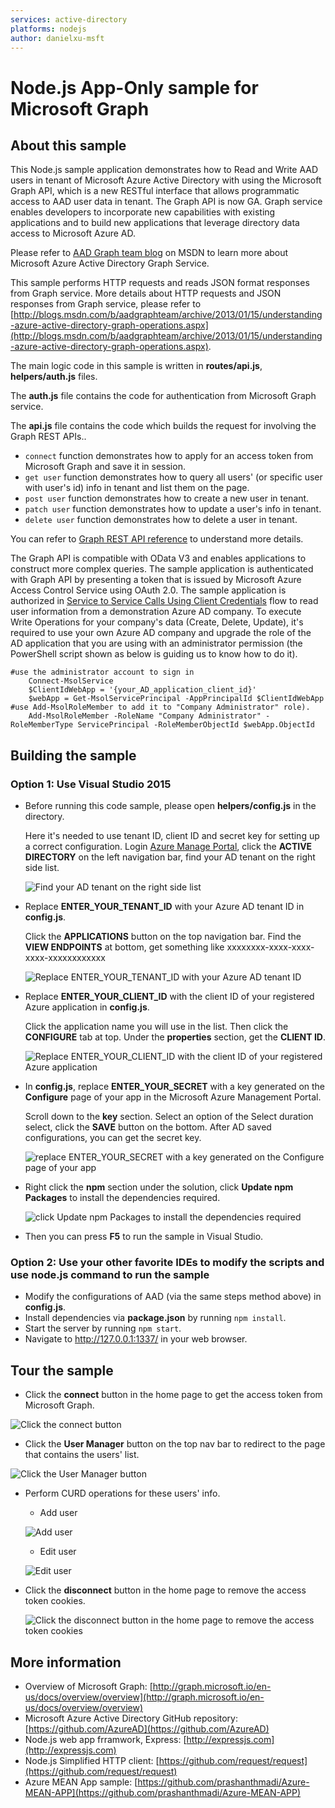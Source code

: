 ```yaml
---
services: active-directory
platforms: nodejs
author: danielxu-msft
---
```


# Node.js App-Only sample for Microsoft Graph

## About this sample
This Node.js sample application demonstrates how to Read and Write AAD users in tenant of Microsoft Azure Active Directory with using the Microsoft Graph API, which is a new RESTful interface that allows programmatic access to AAD user data in tenant. The Graph API is now GA. Graph service enables developers to incorporate new capabilities with existing applications and to build new applications that leverage directory data access to Microsoft Azure AD.

Please refer to [AAD Graph team blog](http://blogs.msdn.com/b/aadgraphteam/) on MSDN to learn more about Microsoft Azure Active Directory Graph Service.

This sample performs HTTP requests and reads JSON format responses from Graph service. More details about HTTP requests and JSON responses from Graph service, please refer to [http://blogs.msdn.com/b/aadgraphteam/archive/2013/01/15/understanding-azure-active-directory-graph-operations.aspx](http://blogs.msdn.com/b/aadgraphteam/archive/2013/01/15/understanding-azure-active-directory-graph-operations.aspx).

The main logic code in this sample is written in **routes/api.js**, **helpers/auth.js** files.

The **auth.js**  file contains the code for authentication from Microsoft Graph service.

The **api.js** file contains the code which builds the request for involving the Graph REST APIs..

- `connect` function demonstrates how to apply for an access token from Microsoft Graph and save it in session.
- `get user` function demonstrates how to query all users' (or specific user with user's id) info in tenant and list them on the page.
- `post user` function demonstrates how to create a new user in tenant.
- `patch user` function demonstrates how to update a user's info in tenant.
- `delete user` function demonstrates how to delete a user in tenant.

You can refer to [Graph REST API reference](http://graph.microsoft.io/en-us/docs/api-reference/v1.0/resources/user) to understand more details.

The Graph API is compatible with OData V3 and enables applications to construct more complex queries. The sample application is authenticated with Graph API by presenting a token that is issued by Microsoft Azure Access Control Service using OAuth 2.0. The sample application is authorized in [Service to Service Calls Using Client Credentials](https://msdn.microsoft.com/en-us/library/azure/dn645543.aspx?f=255&MSPPError=-2147217396) flow to read user information from a demonstration Azure AD company. To execute Write Operations for your company's data (Create, Delete, Update), it's required to use your own Azure AD company and upgrade the role of the AD application that you are using with an administrator permission (the PowerShell script shown as below is guiding us to know how to do it).

```
#use the administrator account to sign in
    Connect-MsolService
    $ClientIdWebApp = '{your_AD_application_client_id}'
    $webApp = Get-MsolServicePrincipal -AppPrincipalId $ClientIdWebApp
#use Add-MsolRoleMember to add it to "Company Administrator" role).
    Add-MsolRoleMember -RoleName "Company Administrator" -RoleMemberType ServicePrincipal -RoleMemberObjectId $webApp.ObjectId
```

## Building the sample

### Option 1: Use Visual Studio 2015
- Before running this code sample, please open **helpers/config.js** in the directory.

    Here it's needed to use tenant ID, client ID and secret key for setting up a correct configuration. Login [Azure Manage Portal](https://manage.windowsazure.com/), click the **ACTIVE DIRECTORY** on the left navigation bar, find your AD tenant on the right side list.

    ![Find your AD tenant on the right side list](./Images/1.png)


- Replace **ENTER_YOUR_TENANT_ID** with your Azure AD tenant ID in **config.js**.

    Click the **APPLICATIONS** button on the top navigation bar. Find the **VIEW ENDPOINTS** at bottom, get something like xxxxxxxx-xxxx-xxxx-xxxx-xxxxxxxxxxxx

    ![Replace ENTER_YOUR_TENANT_ID with your Azure AD tenant ID](./Images/2.png)

- Replace **ENTER_YOUR_CLIENT_ID** with the client ID of your registered Azure application in **config.js**.

    Click the application name you will use in the list. Then click the **CONFIGURE** tab at top. Under the **properties** section, get the **CLIENT ID**.

    ![Replace ENTER_YOUR_CLIENT_ID with the client ID of your registered Azure application](./Images/3.png)

- In **config.js**, replace **ENTER_YOUR_SECRET** with a key generated on the **Configure** page of your app in the Microsoft Azure Management Portal.

    Scroll down to the **key** section. Select an option of the Select duration select, click the **SAVE** button on the bottom. After AD saved configurations, you can get the secret key.

    ![replace ENTER_YOUR_SECRET with a key generated on the Configure page of your app](./Images/4.png)

- Right click the **npm** section under the solution, click **Update npm Packages** to install the dependencies required.

    ![click Update npm Packages to install the dependencies required](./Images/npmUpdate.PNG)
- Then you can press **F5** to run the sample in Visual Studio.

### Option 2: Use your other favorite IDEs to modify the scripts and use node.js command to run the sample
- Modify the configurations of AAD (via the same steps method above) in **config.js**.
- Install dependencies via **package.json** by running `npm install`.
- Start the server by running `npm start`.
- Navigate to http://127.0.0.1:1337/ in your web browser.

## Tour the sample
- Click the **connect** button in the home page to get the access token from Microsoft Graph.

![Click the connect button](./Images/5.png)

- Click the **User Manager** button on the top nav bar to redirect to the page that contains the users' list.

![Click the User Manager button](./Images/6.png)

- Perform CURD operations for these users' info.
    - Add user

    ![Add user](./Images/7.png)
    - Edit user

    ![Edit user](./Images/8.png)

- Click the **disconnect** button in the home page to remove the access token cookies.

    ![Click the disconnect button in the home page to remove the access token cookies](./Images/9.png)

## More information
- Overview of Microsoft Graph: [http://graph.microsoft.io/en-us/docs/overview/overview](http://graph.microsoft.io/en-us/docs/overview/overview)
- Microsoft Azure Active Directory GitHub repository:
[https://github.com/AzureAD](https://github.com/AzureAD)
- Node.js web app frramwork, Express: [http://expressjs.com](http://expressjs.com)
- Node.js Simplified HTTP client: [https://github.com/request/request](https://github.com/request/request)
- Azure MEAN App sample: [https://github.com/prashanthmadi/Azure-MEAN-APP](https://github.com/prashanthmadi/Azure-MEAN-APP)
